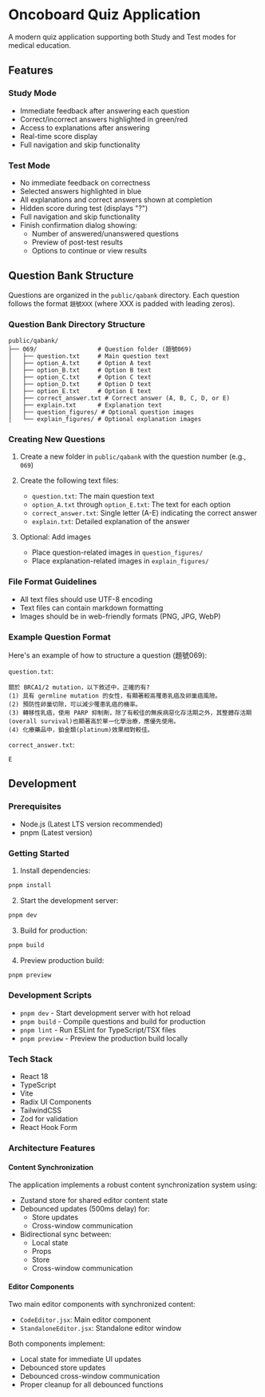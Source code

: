 # Oncoboard Quiz Application

A modern quiz application supporting both Study and Test modes for medical education.

## Features

### Study Mode
- Immediate feedback after answering each question
- Correct/incorrect answers highlighted in green/red
- Access to explanations after answering
- Real-time score display
- Full navigation and skip functionality

### Test Mode
- No immediate feedback on correctness
- Selected answers highlighted in blue
- All explanations and correct answers shown at completion
- Hidden score during test (displays "?")
- Full navigation and skip functionality
- Finish confirmation dialog showing:
  - Number of answered/unanswered questions
  - Preview of post-test results
  - Options to continue or view results

## Question Bank Structure

Questions are organized in the `public/qabank` directory. Each question follows the format `題號XXX` (where XXX is padded with leading zeros).

### Question Bank Directory Structure
```
public/qabank/
├── 069/                 # Question folder (題號069)
│   ├── question.txt     # Main question text
│   ├── option_A.txt     # Option A text
│   ├── option_B.txt     # Option B text
│   ├── option_C.txt     # Option C text
│   ├── option_D.txt     # Option D text
│   ├── option_E.txt     # Option E text
│   ├── correct_answer.txt # Correct answer (A, B, C, D, or E)
│   ├── explain.txt      # Explanation text
│   ├── question_figures/ # Optional question images
│   └── explain_figures/ # Optional explanation images
```

### Creating New Questions

1. Create a new folder in `public/qabank` with the question number (e.g., `069`)
2. Create the following text files:
   - `question.txt`: The main question text
   - `option_A.txt` through `option_E.txt`: The text for each option
   - `correct_answer.txt`: Single letter (A-E) indicating the correct answer
   - `explain.txt`: Detailed explanation of the answer

3. Optional: Add images
   - Place question-related images in `question_figures/`
   - Place explanation-related images in `explain_figures/`

### File Format Guidelines
- All text files should use UTF-8 encoding
- Text files can contain markdown formatting
- Images should be in web-friendly formats (PNG, JPG, WebP)

### Example Question Format

Here's an example of how to structure a question (題號069):

`question.txt`:
```
關於 BRCA1/2 mutation，以下敘述中，正確的有?
(1) 具有 germline mutation 的女性，有顯著較高罹患乳癌及卵巢癌風險。
(2) 預防性卵巢切除，可以減少罹患乳癌的機率。
(3) 轉移性乳癌，使用 PARP 抑制劑，除了有較佳的無疾病惡化存活期之外，其整體存活期(overall survival)也顯著高於單一化學治療，應優先使用。
(4) 化療藥品中，鉑金類(platinum)效果相對較佳。
```

`correct_answer.txt`:
```
E
```

## Development

### Prerequisites
- Node.js (Latest LTS version recommended)
- pnpm (Latest version)

### Getting Started

1. Install dependencies:
```bash
pnpm install
```

2. Start the development server:
```bash
pnpm dev
```

3. Build for production:
```bash
pnpm build
```

4. Preview production build:
```bash
pnpm preview
```

### Development Scripts
- `pnpm dev` - Start development server with hot reload
- `pnpm build` - Compile questions and build for production
- `pnpm lint` - Run ESLint for TypeScript/TSX files
- `pnpm preview` - Preview the production build locally

### Tech Stack
- React 18
- TypeScript
- Vite
- Radix UI Components
- TailwindCSS
- Zod for validation
- React Hook Form

### Architecture Features

#### Content Synchronization
The application implements a robust content synchronization system using:
- Zustand store for shared editor content state
- Debounced updates (500ms delay) for:
  - Store updates
  - Cross-window communication
- Bidirectional sync between:
  - Local state
  - Props
  - Store
  - Cross-window communication

#### Editor Components
Two main editor components with synchronized content:
- `CodeEditor.jsx`: Main editor component
- `StandaloneEditor.jsx`: Standalone editor window

Both components implement:
- Local state for immediate UI updates
- Debounced store updates
- Debounced cross-window communication
- Proper cleanup for all debounced functions
